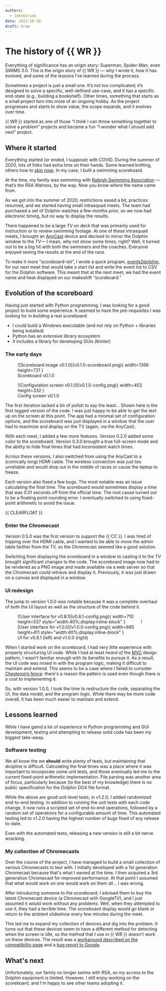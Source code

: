 ```yaml
---
authors:
  - JohnStrunk
date: 2023-10-30
draft: true
---
```


# The history of {{ WR }}

Everything of significance has an origin story: Superman, Spider-Man, even SWIMS
3.0. This is the origin story of {{ WR }} — why I wrote it, how it has
evolved, and some of the lessons I’ve learned during the process.

<!-- more -->

Sometimes a project is just a small one. It’s not too complicated; it’s designed
to solve a specific, well-defined use-case, and it has a specific end-state
(e.g., building a bookshelf). Other times, something that starts as a small
project turn into more of an ongoing hobby. As the project progresses and starts
to show value, the scope expands, and it evolves over time.

{{ WR }} started as one of those “I think I can throw something together
to solve a problem” projects and became a fun “I wonder what I should add next”
project.

## Where it started

Everything started (or ended, I suppose) with COVID. During the summer of 2020,
lots of folks had extra time on their hands. Some learned knitting, others how
to [skip rope](https://www.instagram.com/lauren.jumps). In my case, I built a
swimming scoreboard.

At the time, my family was swimming with [Raleigh Swimming
Association](https://www.swimrsa.org/page/home) — that’s the RSA Wahoos, by the
way. Now you know where the name came from.

As we got into the summer of 2020, restrictions eased a bit, practices resumed,
and we started having small intrasquad meets. The team had purchased a set of
Dolphin watches a few months prior, so we now had electronic timing, but no way
to display the results.

There happened to be a large TV on deck that was primarily used for instruction
or to review swimming footage. At one of these intrasquad meets, I brought an
[AnyCast](https://any-cast.com/) device and decised to mirror the Dolphin window
to the TV— I mean, why not show some times, right? Well, it turned out to be a
big hit with both the swimmers and the coaches. Everyone enjoyed seeing the
results at the end of the race.

To make it more “scoreboard-ish”, I wrote a quick program,
[events2dolphin](https://github.com/JohnStrunk/events2dolphin), for our next
meet that would take a start list and write the event list to CSV for the
Dolphin software. This meant that at the next meet, we had the event name and
heat displayed on our makeshift “scoreboard.”

## Evolution of the scoreboard

Having just started with Python programming, I was looking for a good project to
build some experience. It seemed to have the pre-requisites I was looking for in
building a real scoreboard:

- I could build a Windows executable (and not rely on Python + libraries being
  installed)
- Python has an extensive library ecosystem
- It includes a library for developing GUIs (tkinter)

### The early days

<div class="rfloat" markdown>
<figure markdown>
  ![Scoreboard image v0.1.0](v0.1.0-scoreboard.png){ width=1366 height=721 }
  <figcaption>Scoreboard v0.1.0</figcaption>
</figure>

<figure markdown>
  ![Configuration screen v0.1.0](v0.1.0-config.png){ width=402 height=332 }
  <figcaption>Config screen v0.1.0</figcaption>
</figure>
</div>

The first iteration lacked a bit of polish to say the least… Shown here is the
first tagged version of the code. I was just happy to be able to get the text up
on the screen at this point. The app had a minimal set of configuration options,
and the scoreboard was just displayed in a window that the user had to maximize
and display on the TV (again, via the AnyCast).

With each meet, I added a few more features. Version 0.2.0 added some color to
the scoreboard. Version 0.3.0 brought a true full-screen mode and the ability to
hide final times that had inconsistent watch times.

Across these versions, I also switched from using the AnyCast to a (comically
long) HDMI cable. The wireless connection was just too unreliable and would drop
out in the middle of races or cause the laptop to freeze.

Each version also fixed a few bugs. The most notable was an issue calculating
the final time. The scoreboard would sometimes display a time that was 0.01
seconds off from the official time. The root cause turned out to be a floating
point rounding error. I eventually switched to using fixed-point arithmetic to
avoid the issue.

{{ CLEARFLOAT }}

### Enter the Chromecast

Version 0.5.0 was the first version to support the {{ CC }}. I was tired of
tripping over the HDMI cable, and I wanted to be able to move the admin table
farther from the TV, so the Chromecast seemed like a good solution.

Switching from displaying the scoreboard in a window to casting it to the TV
brought significant changes to the code. The scoreboard image now had to be
rendered as a PNG image and made available via a web server so that the
Chromecast could retrieve and display it. Previously, it was just drawn on a
canvas and displayed in a window.

### UI redesign

The jump to version 1.0.0 was notable because it was a complete overhaul of both
the UI layout as well as the structure of the code behind it.

<!-- markdownlint-capture -->
<!-- markdownlint-disable -->
<figure markdown>
  ![User interface for v0.8.1](v0.8.1-config.png){ width=710 height=537 style="width:40%;display:inline-block" }
  <span style="width:10%;display:inline-block"></span>
  ![User interface for v1.0.0](v1.0.0-config.png){ width=685 height=411 style="width:40%;display:inline-block" }
  <figcaption style="max-width:100%">UI for v0.8.1 (left) and v1.0.0 (right)</figcaption>
</figure>
<!-- markdownlint-restore -->

When I started work on the scoreboard, I had very little experience with
properly structuring UI code. While I had at least *heard of* the
[MVC](https://en.wikipedia.org/wiki/Model%E2%80%93view%E2%80%93controller)
design pattern, I wasn't familiar enough with its benefits to pursue it. As a
result, the UI code was mixed in with the program logic, making it difficult to
maintain and extend. This seems to be a case where I failed to consider
[Chesteron’s fence](https://fs.blog/chestertons-fence/): there's a reason the
pattern is used even though there is a cost to implementing it.

So, with version 1.0.0, I took the time to restructure the code, separating the
UI, the data model, and the program logic. While there may be more code overall,
it has been much easier to maintain and extend.

## Lessons learned

While I have gaind a lot of experience in Python programming and GUI
development, testing and attempting to release solid code has been my biggest
take-away.

### Software testing

We all know the we **should** write plenty of tests, but maintaining that
dicipline is difficult. Calculating the final times was a place where it was
important to incorporate some unit tests, and those eventually led me to the
current fixed-point arithmetic implementation. File parsing was another area of
focus, particularly because (to the best of my knowledge) there is no public
specification for the Dolphin DO4 file format.

While the above are good unit-level tests, in v1.2.0, I added randomized
end-to-end testing. In addition to running the unit tests with each code change,
it now runs a scripted set of end-to-end operations, followed by a random set of
operations for a configurable amount of time. This automated testing led to
v1.2.0 having the highest number of bugs fixed of any release to-date.

Even with the automated tests, releasing a new version is still a bit nerve
wracking.

### My collection of Chromecasts

Over the course of the project, I have managed to build a small collection of
various Chromecasts to test with. I initially developed with a 1st generation
Chromecast because that's what I owned at the time. I then acquired a 3rd
generation Chromecast for improved performance. At that point I assumed that
what would work on one would work on them all... I was wrong.

After introducing someone to the scoreboard, I advised them to buy the latest
Chromecast device (a Chromecast with GoogleTV), and I just assumed it would work
without any problems. Well, when they attempted to use it, they had a terrible
time. The scoreboard display would go blank or return to the ambient slideshow
every few minutes during the meet.

This led me to expand my collection of devices and dig into the problem. It
turns out that these devices seem to have a different method for detecting when
the screen is idle, so the method that I use in {{ WR }} doesn't work on these
devices. The result was a [workaround described on the compatibility
page](../../../cc-compat.md#config-ccwtgv) and a [bug report to
Google](https://issuetracker.google.com/issues/282046056).

## What's next

Unfortunately, our family no longer swims with RSA, so my access to the Dolphin
equipment is limited. However, I still enjoy working on the scoreboard, and I'm
happy to see other teams adopting it.
